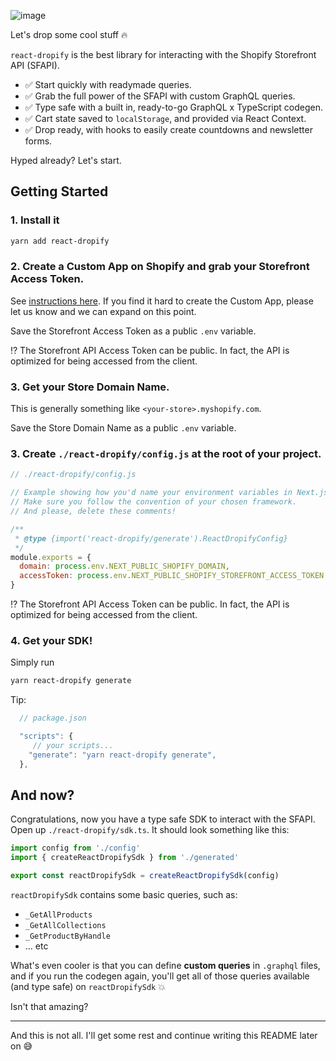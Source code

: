 ![image](https://user-images.githubusercontent.com/40034115/170902196-3a3e5c50-b47a-4446-a04b-995fc7ffee42.png)

Let's drop some cool stuff 🔥

`react-dropify` is the best library for interacting with the Shopify Storefront API (SFAPI).

- ✅ Start quickly with readymade queries.
- ✅ Grab the full power of the SFAPI with custom GraphQL queries.
- ✅ Type safe with a built in, ready-to-go GraphQL x TypeScript codegen.
- ✅ Cart state saved to `localStorage`, and provided via React Context.
- ✅ Drop ready, with hooks to easily create countdowns and newsletter forms.

Hyped already? Let's start.

## Getting Started

### 1. Install it

```zsh
yarn add react-dropify
```

### 2. Create a Custom App on Shopify and grab your Storefront Access Token.

See [instructions here](https://help.shopify.com/en/manual/apps/custom-apps). If you find it hard to create the Custom App, please let us know and we can expand on this point.

Save the Storefront Access Token as a public `.env` variable.

⁉️ The Storefront API Access Token can be public. In fact, the API is optimized for being accessed from the client.


### 3. Get your Store Domain Name.

This is generally something like `<your-store>.myshopify.com`.

Save the Store Domain Name as a public `.env` variable.


### 3. Create `./react-dropify/config.js` at the root of your project.

```js
// ./react-dropify/config.js

// Example showing how you'd name your environment variables in Next.js.
// Make sure you follow the convention of your chosen framework.
// And please, delete these comments!

/**
 * @type {import('react-dropify/generate').ReactDropifyConfig}
 */
module.exports = {
  domain: process.env.NEXT_PUBLIC_SHOPIFY_DOMAIN,
  accessToken: process.env.NEXT_PUBLIC_SHOPIFY_STOREFRONT_ACCESS_TOKEN
}
```

⁉️ The Storefront API Access Token can be public. In fact, the API is optimized for being accessed from the client.

### 4. Get your SDK!

Simply run

```zsh
yarn react-dropify generate
```

Tip:
```js
  // package.json

  "scripts": {
     // your scripts...
    "generate": "yarn react-dropify generate",
  },
```

## And now?

Congratulations, now you have a type safe SDK to interact with the SFAPI. Open up `./react-dropify/sdk.ts`. It should look something like this:

```ts
import config from './config'
import { createReactDropifySdk } from './generated'

export const reactDropifySdk = createReactDropifySdk(config)
```

`reactDropifySdk` contains some basic queries, such as:

- `_GetAllProducts`
- `_GetAllCollections`
- `_GetProductByHandle`
- ... etc

What's even cooler is that you can define **custom queries** in `.graphql` files, and if you run the codegen again, you'll get all of those queries available (and type safe) on `reactDropifySdk` 💥

Isn't that amazing?

---

And this is not all. I'll get some rest and continue writing this README later on 😅
